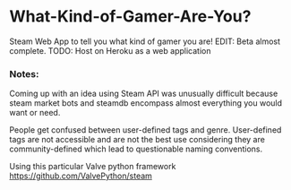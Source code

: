 # What-Kind-of-Gamer-Are-You?
Steam Web App to tell you what kind of gamer you are!
EDIT: Beta almost complete. TODO: Host on Heroku as a web application

### Notes:

Coming up with an idea using Steam API was unusually difficult because steam market bots and steamdb encompass almost
everything you would want or need.

People get confused between user-defined tags and genre. User-defined tags are not accessible and are not the best
use considering they are community-defined which lead to questionable naming conventions.

Using this particular Valve python framework https://github.com/ValvePython/steam

